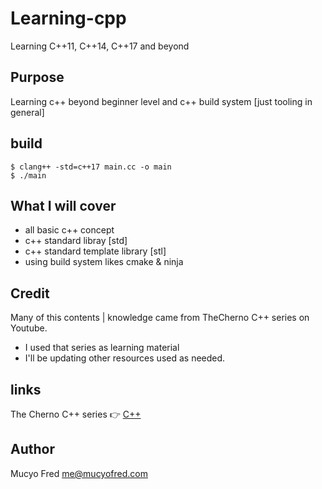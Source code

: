 # Learning-cpp
Learning C++11, C++14, C++17 and beyond

## Purpose 
Learning c++ beyond beginner level and c++ build system [just tooling in general]

## build
```shell
$ clang++ -std=c++17 main.cc -o main
$ ./main
```

## What I will cover
- all basic c++ concept
- c++ standard libray [std]
- c++ standard template library [stl]
- using build system likes cmake & ninja
## Credit
Many of this contents | knowledge came from TheCherno C++ series on Youtube.
- I used that series as learning material
- I'll be updating other resources used as needed.

## links
The Cherno C++ series 👉 [C++](https://www.youtube.com/playlist?list=PLlrATfBNZ98dudnM48yfGUldqGD0S4FFb)

## Author
Mucyo Fred <me@mucyofred.com>

